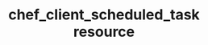---
resource_reference: true
properties_shortcode: 
resources_common_guards: true
resources_common_notification: true
resources_common_properties: true
title: chef_client_scheduled_task resource
resource: chef_client_scheduled_task
aliases:
- "/resource_chef_client_scheduled_task.html"
menu:
  infra:
    title: chef_client_scheduled_task
    identifier: chef_infra/cookbook_reference/resources/chef_client_scheduled_task
      chef_client_scheduled_task
    parent: chef_infra/cookbook_reference/resources
resource_description_list:
- markdown: Use the **chef_client_scheduled_task** resource to setup the Chef Infra
    Client to run as a Windows scheduled task. This resource will also create the
    specified log directory if it doesn't already exist.
resource_new_in: '16.0'
syntax_full_code_block: |-
  chef_client_scheduled_task 'name' do
    accept_chef_license      true, false # default value: false
    chef_binary_path         String # default value: "C:/opscode/chef/bin/chef-client"
    config_directory         String # default value: "/etc/chef"
    daemon_options           Array
    frequency                String # default value: "minute"
    frequency_modifier       Integer, String # default value: 30
    log_directory            String # default value: "CONFIG_DIRECTORY/log"
    log_file_name            String # default value: "client.log"
    password                 String
    run_on_battery           true, false # default value: true
    splay                    Integer, String # default value: 300
    start_date               String
    start_time               String
    task_name                String # default value: "chef-client"
    user                     String # default value: "System"
    action                   Symbol # defaults to :add if not specified
  end
syntax_properties_list:
syntax_full_properties_list:
- "`chef_client_scheduled_task` is the resource."
- "`name` is the name given to the resource block."
- "`action` identifies which steps Chef Infra Client will take to bring the node into
  the desired state."
- "`accept_chef_license`, `chef_binary_path`, `config_directory`, `daemon_options`,
  `frequency`, `frequency_modifier`, `log_directory`, `log_file_name`, `password`,
  `run_on_battery`, `splay`, `start_date`, `start_time`, `task_name`, and `user` are
  the properties available to this resource."
actions_list:
  :add:
    markdown: Add a Windows Scheduled Task that runs Chef Infra Client.
  :nothing:
    shortcode: resources_common_actions_nothing.md
  :remove:
    markdown: Remove a Windows Scheduled Task that runs Chef Infra Client.
properties_list:
- property: accept_chef_license
  ruby_type: true, false
  required: false
  default_value: 'false'
  description_list:
  - markdown: Accept the Chef Online Master License and Services Agreement. See <https://www.chef.io/online-master-agreement/>
- property: chef_binary_path
  ruby_type: String
  required: false
  default_value: C:/opscode/chef/bin/chef-client
  description_list:
  - markdown: The path to the chef-client binary.
- property: config_directory
  ruby_type: String
  required: false
  default_value: "/etc/chef"
  description_list:
  - markdown: The path of the config directory.
- property: daemon_options
  ruby_type: Array
  required: false
  default_value: lazy default
  description_list:
  - markdown: An array of options to pass to the chef-client command.
- property: frequency
  ruby_type: String
  required: false
  default_value: minute
  allowed_values: '"daily", "hourly", "minute", "monthly", "on_idle", "on_logon",
    "once", "onstart"'
  description_list:
  - markdown: Frequency with which to run the task.
- property: frequency_modifier
  ruby_type: Integer, String
  required: false
  default_value: 30 if frequency is 'minute', 1 otherwise
  description_list:
  - markdown: Numeric value to go with the scheduled task frequency
- property: log_directory
  ruby_type: String
  required: false
  default_value: CONFIG_DIRECTORY/log
  description_list:
  - markdown: The path of the directory to create the log file in.
- property: log_file_name
  ruby_type: String
  required: false
  default_value: client.log
  description_list:
  - markdown: The name of the log file to use.
- property: password
  ruby_type: String
  required: false
  description_list:
  - markdown: The password for the user that Chef Infra Client runs as.
- property: run_on_battery
  ruby_type: true, false
  required: false
  default_value: 'true'
  description_list:
  - markdown: Run the Chef Infra Client task when the system is on batteries.
- property: splay
  ruby_type: Integer, String
  required: false
  default_value: '300'
  description_list:
  - markdown: A random number of seconds between 0 and X to add to interval so that
      all chef-client commands don't execute at the same time.
- property: start_date
  ruby_type: String
  required: false
  description_list:
  - markdown: 'The start date for the task in m:d:Y format (ex: 12/17/2020).'
- property: start_time
  ruby_type: String
  required: false
  description_list:
  - markdown: 'The start time for the task in HH:mm format (ex: 14:00). If the frequency
      is minute default start time will be Time.now plus the frequency_modifier number
      of minutes.'
- property: task_name
  ruby_type: String
  required: false
  default_value: chef-client
  description_list:
  - markdown: The name of the scheduled task to create.
- property: user
  ruby_type: String
  required: false
  default_value: System
  description_list:
  - markdown: The name of the user that Chef Infra Client runs as.
examples: |
  **Setup Chef Infra Client to run using the default 30 minute cadence**:

  ```ruby
    chef_client_scheduled_task "Run Chef Infra Client as a scheduled task"
  ```

  **Run Chef Infra Client on system start**:

  ```ruby
    chef_client_scheduled_task 'Chef Infra Client on start' do
      frequency 'onstart'
    end
  ```

  **Run Chef Infra Client with extra options passed to the client**:

  ```ruby
    chef_client_scheduled_task "Run an override recipe" do
      daemon_options ["--override-runlist mycorp_base::default"]
    end
  ```
---